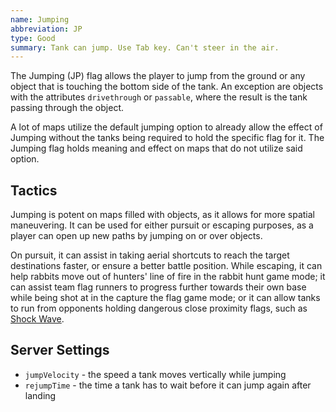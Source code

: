 ```yaml
---
name: Jumping
abbreviation: JP
type: Good
summary: Tank can jump. Use Tab key. Can't steer in the air.
---
```


The Jumping (JP) flag allows the player to jump from the ground or any object that is touching the bottom side of the tank. An exception are objects with the attributes `drivethrough` or `passable`, where the result is the tank passing through the object.

A lot of maps utilize the default jumping option to already allow the effect of Jumping without the tanks being required to hold the specific flag for it. The Jumping flag holds meaning and effect on maps that do not utilize said option.

## Tactics

Jumping is potent on maps filled with objects, as it allows for more spatial maneuvering. It can be used for either pursuit or escaping purposes, as a player can open up new paths by jumping on or over objects.

On pursuit, it can assist in taking aerial shortcuts to reach the target destinations faster, or ensure a better battle position. While escaping, it can help rabbits move out of hunters' line of fire in the rabbit hunt game mode; it can assist team flag runners to progress further towards their own base while being shot at in the capture the flag game mode; or it can allow tanks to run from opponents holding dangerous close proximity flags, such as [Shock Wave](../shock-wave/).

## Server Settings

- `jumpVelocity` - the speed a tank moves vertically while jumping
- `rejumpTime` - the time a tank has to wait before it can jump again after landing
